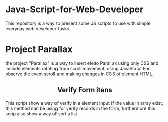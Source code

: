 # Java-Script-for-Web-Developer
 This repository is a way to present some JS scripts to use with simple everyday web developer tasks

# Project Parallax
the project "Parallax" is a way to insert efeito Parallax using only CSS and include elements rotating from scroll movement, using JavaScript For observe the event scroll and making changes in CSS of element HTML.

<h2><p align = 'center'>Verify Form itens </p> </h2>

<p>This script show a way of verify in a element input if the value in array exist, this method can be using for verify records in the form, furthermore this scrip also show a way of sort a list   </p>